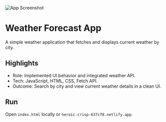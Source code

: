 ![App Screenshot](ScreenshotForec.png.png)


# Weather Forecast App
A simple weather application that fetches and displays current weather by city.

## Highlights
- Role: Implemented UI behavior and integrated weather API.
- Tech: JavaScript, HTML, CSS, Fetch API.
- Outcome: Search by city and view current weather details in a clean UI.

## Run
Open `index.html` locally or `heroic-crisp-637cf8.netlify.app`.
